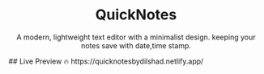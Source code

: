# 
<h1 align="center">
  QuickNotes
</h1>

<p align="center">
  A modern, lightweight text editor with a minimalist design.
  keeping your notes save with date,time stamp.
</p>
## Live Preview 🔥 https://quicknotesbydilshad.netlify.app/
